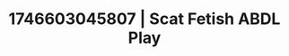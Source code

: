 ---
categories:
- AI-generated
- BookTok after dark
- Sensual slow talk
- Hands-on body
- Slow undress
- ASMR
- Erotic slow burn
- Cosplay
image: /assets/images/1746603045807.jpg
layout: post
seo:
  description: Featured content with artistic ABDL Play, Scat Fetish. HD images available.
  keywords: ABDL Play, Scat Fetish
  og_image: /assets/images/1746603045807.jpg
  schema_type: VisualArtwork
tags:
- ABDL Play
- Scat Fetish
- '#1746603045807'
title: 1746603045807 | Scat Fetish ABDL Play
---